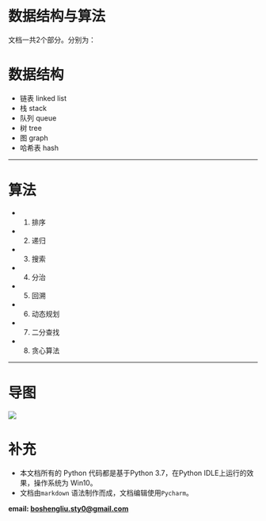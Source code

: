 <!--
    作者：刘博生
    email: boshengliu.sty0@gmail.com
**  本文档可用于个人学习目的，不得用于商业目的  **
-->

# 数据结构与算法
文档一共2个部分。分别为：

# 数据结构
* 链表 linked list
* 栈 stack
* 队列 queue
* 树 tree
* 图 graph
* 哈希表 hash

---

# 算法
* 1. 排序
* 2. 递归
* 3. 搜索
* 4. 分治
* 5. 回溯
* 6. 动态规划
* 7. 二分查找
* 8. 贪心算法

---

# 导图

![](https://upload-images.jianshu.io/upload_images/16911112-e68fc1f79b82e14f.PNG?imageMogr2/auto-orient/strip%7CimageView2/2/w/1240)

# 补充
* 本文档所有的 Python 代码都是基于Python 3.7，在Python IDLE上运行的效果，操作系统为 Win10。
* 文档由`markdown` 语法制作而成，文档编辑使用`Pycharm`。

**email: boshengliu.sty0@gmail.com** 